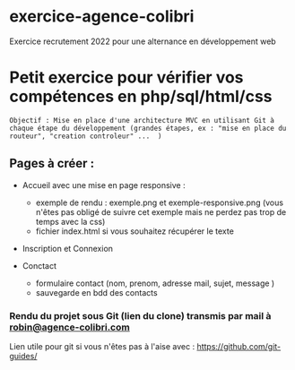 # exercice-agence-colibri
Exercice recrutement 2022 pour une alternance en développement web 

# Petit exercice pour vérifier vos compétences en php/sql/html/css

```Objectif : Mise en place d'une architecture MVC en utilisant Git à chaque étape du développement (grandes étapes, ex : "mise en place du routeur", "creation controleur" ...  )```

## Pages à créer :

* Accueil avec une mise en page responsive :
    - exemple de rendu : exemple.png et exemple-responsive.png (vous n'êtes pas obligé de suivre cet exemple mais ne perdez pas trop de temps avec la css)
    - fichier index.html si vous souhaitez récupérer le texte
    
* Inscription et Connexion

* Conctact
    - formulaire contact (nom, prenom, adresse mail, sujet, message )
    - sauvegarde en bdd des contacts

### Rendu du projet sous Git (lien du clone) transmis par mail à robin@agence-colibri.com

Lien utile pour git si vous n'êtes pas à l'aise avec : https://github.com/git-guides/
